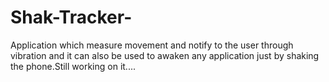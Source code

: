 # Shak-Tracker-
Application which measure movement and notify to the user through vibration and it can also be
used to awaken any application just by shaking the phone.Still working on it....

